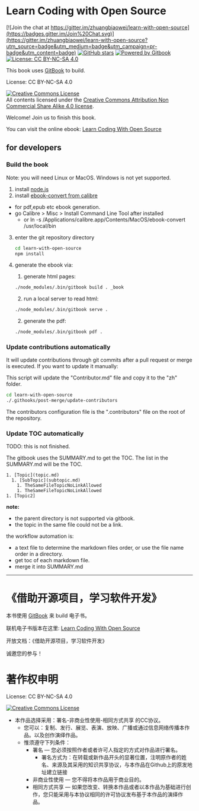 # Learn Coding with Open Source

[![Join the chat at https://gitter.im/zhuangbiaowei/learn-with-open-source](https://badges.gitter.im/Join%20Chat.svg)](https://gitter.im/zhuangbiaowei/learn-with-open-source?utm_source=badge&utm_medium=badge&utm_campaign=pr-badge&utm_content=badge)
[![GitHub stars](https://img.shields.io/github/stars/zhuangbiaowei/learn-with-open-source.svg?label=github%20stars)](https://github.com/zhuangbiaowei/learn-with-open-source)
[![Powered by Gitbook](https://img.shields.io/badge/Powered%20by-Gitbook-blue)](https://www.gitbook.com)
[![License: CC BY-NC-SA 4.0](https://img.shields.io/badge/License-CC%20BY--NC--SA%204.0-lightgrey.svg)](https://creativecommons.org/licenses/by-nc-sa/4.0/)

This book uses [GitBook](https://www.gitbook.com) to build.

License: CC BY-NC-SA 4.0

<a rel="license" href="http://creativecommons.org/licenses/by-nc-sa/4.0/"><img alt="Creative Commons License" style="border-width:0" src="https://i.creativecommons.org/l/by-nc-sa/4.0/88x31.png" /></a><br />All contents licensed under the <a rel="license" href="http://creativecommons.org/licenses/by-nc-sa/4.0/"> Creative Commons Attribution Non Commercial Share Alike 4.0 license</a>.

Welcome! Join us to finish this book.

You can visit the online ebook: [Learn Coding With Open Source](https://zhuangbiaowei.gitbook.io/learn-with-open-source/)


##  for developers

### Build the book
Note: you will need Linux or MacOS. Windows is not yet supported.

1. install [node.js](https://nodejs.org)
2. install [ebook-convert from calibre](http://calibre-ebook.com/download)
  * for pdf,epub etc ebook generation.
  * go Calibre > Misc > Install Command Line Tool after installed
    * or ln -s /Applications/calibre.app/Contents/MacOS/ebook-convert /usr/local/bin
3. enter the git repository directory

    ```bash
    cd learn-with-open-source
    npm install
    ```
4. generate the ebook via:
   1. generate html pages:

    ```bash
    ./node_modules/.bin/gitbook build . _book
    ```
   2. run a local server to read html:

    ```bash
    ./node_modules/.bin/gitbook serve .
    ```
   2. generate the pdf:

    ```bash
    ./node_modules/.bin/gitbook pdf .
    ```

### Update contributions automatically

It will update contributions through git commits after a pull request or merge is executed.
If you want to update it manually:

This script will update the "Contributor.md" file and copy it to the "zh" folder.

```bash
cd learn-with-open-source
./.githooks/post-merge/update-contributors

```

The contributors configuration file is the ".contributors" file
on the root of the repository.

### Update TOC automatically

TODO: this is not finished.

The gitbook uses the SUMMARY.md to get the TOC.
The list in the SUMMARY.md will be the TOC.

```
1. [Topic](topic.md)
  1. [SubTopic](subtopic.md)
    1. TheSameFileTopicNoLinkAllowed
    1. TheSameFileTopicNoLinkAllowed
1. [Topic2]
```

**note:**

* the parent directory is not supported via gitbook.
* the topic in the same file could not be a link.

the workflow automation is:

* a text file to determine the markdown files order,
  or use the file name order in a directory.
* get toc of each markdown file.
* merge it into SUMMARY.md

---------

# 《借助开源项目，学习软件开发》

本书使用 [GitBook](https://www.gitbook.com) 来 build 电子书。

联机电子书版本在这里: [Learn Coding With Open Source](https://zhuangbiaowei.gitbook.io/learn-with-open-source/)

开放文档：《借助开源项目，学习软件开发》

诚邀您的参与！

# 著作权申明
License: CC BY-NC-SA 4.0

<a rel="license" href="http://creativecommons.org/licenses/by-nc-sa/4.0/"><img alt="Creative Commons License" style="border-width:0" src="https://i.creativecommons.org/l/by-nc-sa/4.0/88x31.png" /></a>
-   本作品选择采用：署名-非商业性使用-相同方式共享 的CC协议。
    -   您可以：复制、发行、展览、表演、放映、广播或通过信息网络传播本作品。以及创作演绎作品。
    -   惟须遵守下列条件：
        -   署名 — 您必须按照作者或者许可人指定的方式对作品进行署名。
            -   署名方式为：在转载或新作品开头的显著位置，注明原作者的姓名、来源及其采用的知识共享协议，与本作品在Github上的原发地址建立链接
        -   非商业性使用 — 您不得将本作品用于商业目的。
        -   相同方式共享 — 如果您改变、转换本作品或者以本作品为基础进行创作，您只能采用与本协议相同的许可协议发布基于本作品的演绎作品。
